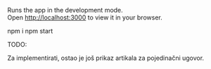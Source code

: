 Runs the app in the development mode.\
Open [http://localhost:3000](http://localhost:3000) to view it in your browser.

npm i
npm start

TODO:

Za implementirati, ostao je još prikaz artikala za pojedinačni ugovor.



